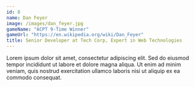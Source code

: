 ```yaml
---
id: 8
name: Dan Feyer
image: /images/dan_feyer.jpg
gameName: "ACPT 9-Time Winner"
gameUrl: "https://en.wikipedia.org/wiki/Dan_Feyer"
title: Senior Developer at Tech Corp, Expert in Web Technologies
---
```


Lorem ipsum dolor sit amet, consectetur adipiscing elit. Sed do eiusmod tempor incididunt ut labore et dolore magna aliqua. Ut enim ad minim veniam, quis nostrud exercitation ullamco laboris nisi ut aliquip ex ea commodo consequat.
